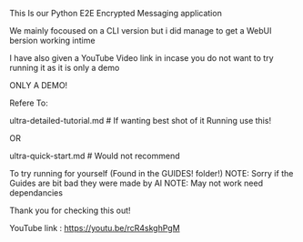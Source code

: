 This Is our Python E2E Encrypted Messaging application

We mainly focoused on a CLI version but i did manage to get a WebUI bersion working intime

I have also given a YouTube Video link in incase you do not want to try running it as it is only a demo

ONLY A DEMO!

Refere To:

ultra-detailed-tutorial.md # If wanting best shot of it Running use this!

OR

ultra-quick-start.md # Would not recommend

To try running for yourself (Found in the GUIDES! folder!)
NOTE: Sorry if the Guides are bit bad they were made by AI
NOTE: May not work need dependancies

Thank you for checking this out!

YouTube link : https://youtu.be/rcR4skghPgM